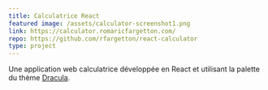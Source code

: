 ```yaml
---
title: Calculatrice React
featured image: /assets/calculator-screenshot1.png
link: https://calculator.romaricfargetton.com/
repo: https://github.com/rfargetton/react-calculator
type: project
---
```

Une application web calculatrice développée en React et utilisant la palette du thème [Dracula](https://draculatheme.com/).